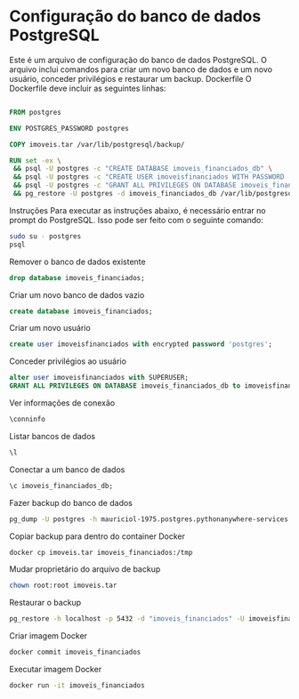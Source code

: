 # Configuração do banco de dados PostgreSQL
Este é um arquivo de configuração do banco de dados PostgreSQL. O arquivo inclui comandos para criar um novo banco de dados e um novo usuário, conceder privilégios e restaurar um backup.
Dockerfile
O Dockerfile deve incluir as seguintes linhas:
```Dockerfile

FROM postgres

ENV POSTGRES_PASSWORD postgres

COPY imoveis.tar /var/lib/postgresql/backup/

RUN set -ex \
 && psql -U postgres -c "CREATE DATABASE imoveis_financiados_db" \
 && psql -U postgres -c "CREATE USER imoveisfinanciados WITH PASSWORD 'postgres'" \
 && psql -U postgres -c "GRANT ALL PRIVILEGES ON DATABASE imoveis_financiados_db TO imoveisfinanciados" \
 && pg_restore -U postgres -d imoveis_financiados_db /var/lib/postgresql/backup/imoveis.tar
```
Instruções
Para executar as instruções abaixo, é necessário entrar no prompt do PostgreSQL. Isso pode ser feito com o seguinte comando:
```bash
sudo su - postgres
psql
```
Remover o banco de dados existente
```sql
drop database imoveis_financiados;
```
Criar um novo banco de dados vazio
```sql
create database imoveis_financiados;
```
Criar um novo usuário
```sql
create user imoveisfinanciados with encrypted password 'postgres';
```
Conceder privilégios ao usuário
```sql
alter user imoveisfinanciados with SUPERUSER;
GRANT ALL PRIVILEGES ON DATABASE imoveis_financiados_db to imoveisfinanciados;
```
Ver informações de conexão
```sql
\conninfo
```
Listar bancos de dados
```sql
\l
```
Conectar a um banco de dados
```sql
\c imoveis_financiados_db;
```
Fazer backup do banco de dados
```bash
pg_dump -U postgres -h mauriciol-1975.postgres.pythonanywhere-services.com -p 11975 -d imoveis_financiados_db --clean --no-privileges --no-owner --verbose --file teste.tar
```
Copiar backup para dentro do container Docker
```bash
docker cp imoveis.tar imoveis_financiados:/tmp
```
Mudar proprietário do arquivo de backup
```bash
chown root:root imoveis.tar
```
Restaurar o backup
```bash
pg_restore -h localhost -p 5432 -d "imoveis_financiados" -U imoveisfinanciados -v "imoveis.tar" > log_dump.log
```
Criar imagem Docker
```bash
docker commit imoveis_financiados
```
Executar imagem Docker
```bash
docker run -it imoveis_financiados
```